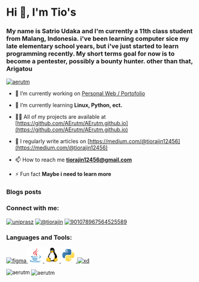 <h1 align="left">Hi 👋, I'm Tio's</h1>
<h3 align="left">My name is Satrio Udaka and I'm currently a 11th class student from Malang, Indonesia. i've been learning computer sice my late elementary school years, but i've just started to learn programming recently. My short terms goal for now is to become a pentester, possibly a bounty hunter. other than that, Arigatou</h3>

<p align="left"> <a href="https://github.com/ryo-ma/github-profile-trophy"><img src="https://github-profile-trophy.vercel.app/?username=aerutm" alt="aerutm" /></a> </p>

- 🔭 I’m currently working on [Personal Web / Portofolio](https://github.com/AErutm/AErutm.github.io)

- 🌱 I’m currently learning **Linux, Python, ect.**

- 👨‍💻 All of my projects are available at [https://github.com/AErutm/AErutm.github.io](https://github.com/AErutm/AErutm.github.io)

- 📝 I regularly write articles on [https://medium.com/@tiorajin12456](https://medium.com/@tiorajin12456)

- 📫 How to reach me **tiorajin12456@gmail.com**

- ⚡ Fun fact **Maybe i need to learn more**

### Blogs posts
<!-- BLOG-POST-LIST:START -->
<!-- BLOG-POST-LIST:END -->

<h3 align="left">Connect with me:</h3>
<p align="left">
<a href="https://instagram.com/uniprasz" target="blank"><img align="center" src="https://raw.githubusercontent.com/rahuldkjain/github-profile-readme-generator/master/src/images/icons/Social/instagram.svg" alt="uniprasz" height="30" width="40" /></a>
<a href="https://medium.com/@tiorajin" target="blank"><img align="center" src="https://raw.githubusercontent.com/rahuldkjain/github-profile-readme-generator/master/src/images/icons/Social/medium.svg" alt="@tiorajin" height="30" width="40" /></a>
<a href="https://discord.gg/901078967564525589" target="blank"><img align="center" src="https://raw.githubusercontent.com/rahuldkjain/github-profile-readme-generator/master/src/images/icons/Social/discord.svg" alt="901078967564525589" height="30" width="40" /></a>
</p>

<h3 align="left">Languages and Tools:</h3>
<p align="left"> <a href="https://www.figma.com/" target="_blank" rel="noreferrer"> <img src="https://www.vectorlogo.zone/logos/figma/figma-icon.svg" alt="figma" width="40" height="40"/> </a> <a href="https://www.java.com" target="_blank" rel="noreferrer"> <img src="https://raw.githubusercontent.com/devicons/devicon/master/icons/java/java-original.svg" alt="java" width="40" height="40"/> </a> <a href="https://www.linux.org/" target="_blank" rel="noreferrer"> <img src="https://raw.githubusercontent.com/devicons/devicon/master/icons/linux/linux-original.svg" alt="linux" width="40" height="40"/> </a> <a href="https://www.python.org" target="_blank" rel="noreferrer"> <img src="https://raw.githubusercontent.com/devicons/devicon/master/icons/python/python-original.svg" alt="python" width="40" height="40"/> </a> <a href="https://www.adobe.com/products/xd.html" target="_blank" rel="noreferrer"> <img src="https://cdn.worldvectorlogo.com/logos/adobe-xd.svg" alt="xd" width="40" height="40"/> </a> </p>

<p><img align="left" src="https://github-readme-stats.vercel.app/api/top-langs?username=aerutm&show_icons=true&locale=en&layout=compact" alt="aerutm" /></p>

<p>&nbsp;<img align="center" src="https://github-readme-stats.vercel.app/api?username=aerutm&show_icons=true&locale=en" alt="aerutm" /></p>
